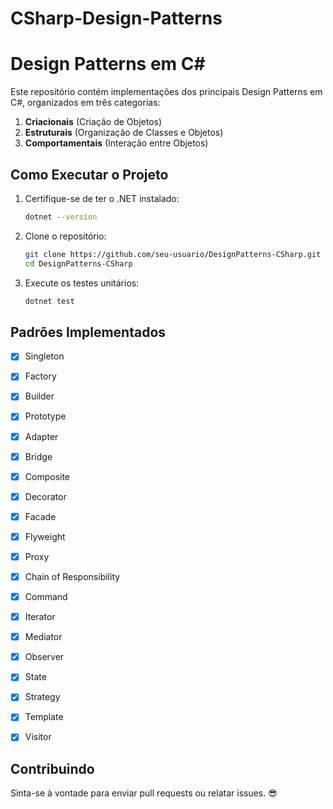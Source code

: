 # CSharp-Design-Patterns
# Design Patterns em C#

Este repositório contém implementações dos principais Design Patterns em C#, organizados em três categorias:

1. **Criacionais** (Criação de Objetos)
2. **Estruturais** (Organização de Classes e Objetos)
3. **Comportamentais** (Interação entre Objetos)

## Como Executar o Projeto
1. Certifique-se de ter o .NET instalado:
   ```bash
   dotnet --version
   ```
2. Clone o repositório:
   ```bash
   git clone https://github.com/seu-usuario/DesignPatterns-CSharp.git
   cd DesignPatterns-CSharp
   ```
3. Execute os testes unitários:
   ```bash
   dotnet test
   ```

## Padrões Implementados
- [x] Singleton
- [x] Factory
- [x] Builder
- [x] Prototype

- [x] Adapter
- [x] Bridge
- [x] Composite
- [x] Decorator
- [x] Facade
- [x] Flyweight
- [x] Proxy

- [x] Chain of Responsibility
- [x] Command
- [x] Iterator
- [x] Mediator
- [x] Observer
- [x] State
- [x] Strategy
- [x] Template
- [x] Visitor

## Contribuindo
Sinta-se à vontade para enviar pull requests ou relatar issues. 😎

